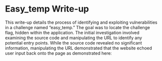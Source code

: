 # Easy_temp Write-up
This write-up details the process of identifying and exploiting vulnerabilities in a challenge named “easy_temp.” The goal was to locate the challenge flag, hidden within the application.
The initial investigation involved examining the source code and manipulating the URL to identify any potential entry points. While the source code revealed no significant information, manipulating the URL demonstrated that the website echoed user input back onto the page as demonstrated here:
